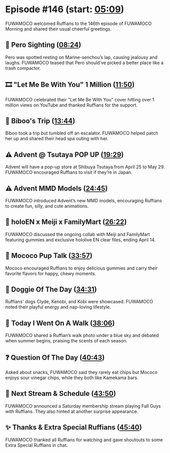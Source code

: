 # Episode #146 (start: [05:09](https://youtu.be/KZ896BEEnRc?t=05m09s))

FUWAMOCO welcomed Ruffians to the 146th episode of FUWAMOCO Morning and shared their usual cheerful greetings.

## 👀 Pero Sighting ([08:24](https://youtu.be/KZ896BEEnRc?t=08m24s))

Pero was spotted resting on Marine-senchou’s lap, causing jealousy and laughs. FUWAMOCO teased that Pero should’ve picked a better place like a trash compactor.

## 🎞️ "Let Me Be With You" 1 Million ([11:50](https://youtu.be/KZ896BEEnRc?t=11m50s))

FUWAMOCO celebrated their "Let Me Be With You" cover hitting over 1 million views on YouTube and thanked Ruffians for the support.

## 🗿 Biboo's Trip ([13:44](https://youtu.be/KZ896BEEnRc?t=13m44s))

Biboo took a trip but tumbled off an escalator. FUWAMOCO helped patch her up and shared their head spa outing with her.

## ⚠️ Advent @ Tsutaya POP UP ([19:29](https://youtu.be/KZ896BEEnRc?t=19m29s))

Advent will have a pop-up store at Shibuya Tsutaya from April 25 to May 29. FUWAMOCO encouraged Ruffians to visit if they’re in Japan.

## ⚠️ Advent MMD Models ([24:45](https://youtu.be/KZ896BEEnRc?t=24m45s))

FUWAMOCO introduced Advent’s new MMD models, encouraging Ruffians to create fun, silly, and cute animations.

## 🏪 holoEN x Meiji x FamilyMart ([26:22](https://youtu.be/KZ896BEEnRc?t=26m22s))

FUWAMOCO discussed the ongoing collab with Meiji and FamilyMart featuring gummies and exclusive hololive EN clear files, ending April 14.

## 📣 Mococo Pup Talk ([33:57](https://youtu.be/KZ896BEEnRc?t=33m57s))

Mococo encouraged Ruffians to enjoy delicious gummies and carry their favorite flavors for happy, chewy moments.

## 🐶 Doggie Of The Day ([34:31](https://youtu.be/KZ896BEEnRc?t=34m31s))

Ruffians' dogs Clyde, Kenobi, and Kobi were showcased. FUWAMOCO noted their playful energy and nap-loving lifestyle.

## 🚶 Today I Went On A Walk ([38:06](https://youtu.be/KZ896BEEnRc?t=38m06s))

FUWAMOCO shared a Ruffian’s walk photo under a blue sky and debated when summer begins, praising the scents of each season.

## ❓ Question Of The Day ([40:43](https://youtu.be/KZ896BEEnRc?t=40m43s))

Asked about snacks, FUWAMOCO said they rarely eat chips but Mococo enjoys sour vinegar chips, while they both like Kamekama bars.

## 📅 Next Stream & Schedule ([43:50](https://youtu.be/KZ896BEEnRc?t=43m50s))

FUWAMOCO announced a Saturday membership stream playing Fall Guys with Ruffians. They also hinted at another surprise appearance.

## ✨ Thanks & Extra Special Ruffians ([45:40](https://youtu.be/KZ896BEEnRc?t=45m40s))

FUWAMOCO thanked all Ruffians for watching and gave shoutouts to some Extra Special Ruffians in chat.
